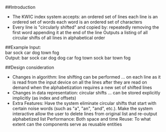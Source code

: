 ##Introduction
 - The KWIC index system accepts:
an ordered set of lines
each line is an ordered set of words
each word is an ordered set of characters
 - Every line is "circularly shifted" and copied by:
repeatedly removing the first word
appending it at the end of the line
Outputs a listing of all circular shifts of all lines in alphabetical order

##Example
Input:		
	bar sock
	car dog	
	town fog				
Output:
	bar sock
	car dog
	dog car
	fog town
	sock bar
	town fog


##Design consideration
 - Changes in algorithm: line shifting can be performed …
on each line as it is read from the input device
on all the lines after they are read
on demand when the alphabetization requires a new set of shifted lines
 - Changes in data representation: circular shifts …
can be stored explicitly
implicitly (as index and offsets)
 - Extra Features:
Have the system eliminate circular shifts that start with certain noise words (such as "a", "an", "and", etc.).
Make the system interactive
allow the user to delete lines from original list and re-output alphabetized list
Performance: Both space and time
Reuse: To what extent can the components serve as reusable entities
